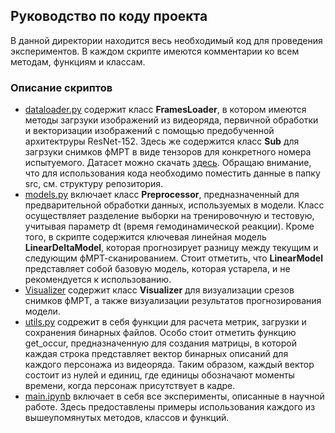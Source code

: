 ## Руководство по коду проекта
В данной директории находится весь необходимый код для проведения экспериментов. В каждом скрипте имеются комментарии ко всем методам, функциям и классам. 

### Описание скриптов
- [dataloader.py](https://github.com/intsystems/2023-Project-112/blob/master/code/dataloader.py) содержит класс **FramesLoader**, в котором имеются методы загрзуки изображений из видеоряда, первичной обработки и векторизации изображений с помощью предобученной архитектруры ResNet-152. Здесь же содержится класс **Sub** для загрзуки снимков фМРТ в виде тензоров для конкретного номера испытуемого. Датасет можно скачать [здесь](https://openneuro.org/datasets/ds003688/versions/1.0.7). Обращаю внимание, что для использования кода необходимо поместить данные в папку src, см. структуру репозитория.
- [models.py](https://github.com/intsystems/2023-Project-112/blob/master/code/models.py) включает класс **Preprocessor**, предназначенный для предварительной обработки данных, используемых в модели. Класс осуществляет разделение выборки на тренировочную и тестовую, учитывая параметр dt (время гемодинамической реакции). Кроме того, в скрипте содержится ключевая линейная модель **LinearDeltaModel**, которая прогнозирует разницу между текущим и следующим фМРТ-сканированием. Стоит отметить, что **LinearModel** представляет собой базовую модель, которая устарела, и не рекомендуется к использованию.
- [Visualizer](https://github.com/intsystems/2023-Project-112/blob/master/code/visualizer.py) содержит класс **Visualizer** для визуализации срезов снимков фМРТ, а также визуализации результатов прогнозирования модели. 
- [utils.py](https://github.com/intsystems/2023-Project-112/blob/master/code/utils.py) содрежит в себя функции для расчета метрик, загрузки и сохранения бинарных файлов. Особо стоит отметить функцию get_occur, предназначенную для создания матрицы, в которой каждая строка представляет вектор бинарных описаний для каждого персонажа из видеоряда. Таким образом, каждый вектор состоит из нулей и единиц, где единицы обозначают моменты времени, когда персонаж присутствует в кадре.
- [main.ipynb](https://github.com/intsystems/2023-Project-112/blob/master/code/main.ipynb) включает в себя все эксперименты, описанные в научной работе. Здесь предоставлены примеры использования каждого из вышеупомянутых методов, классов и функций.
